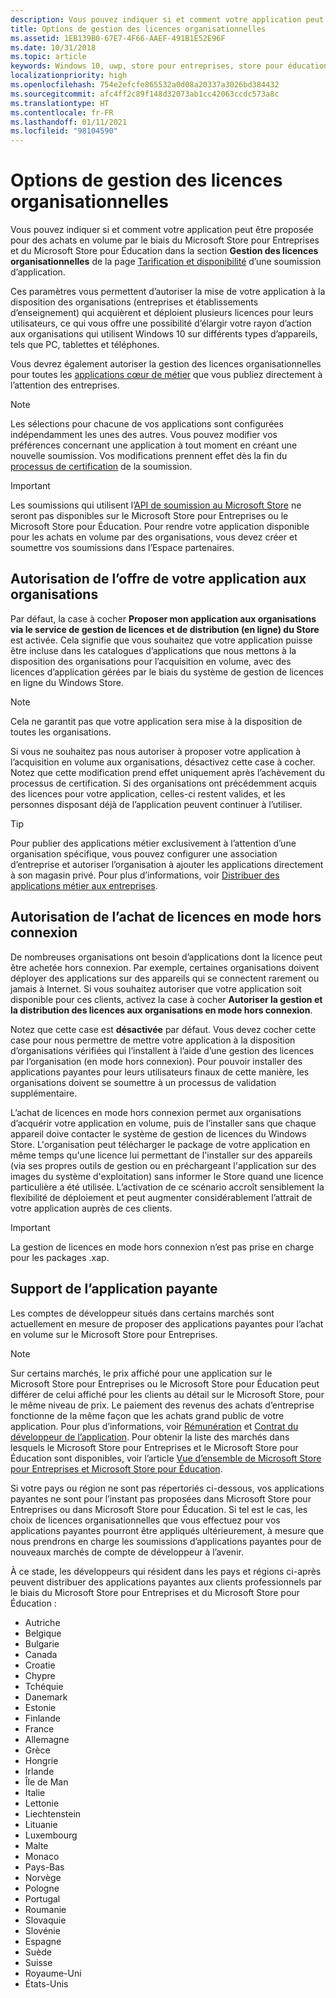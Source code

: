 ```yaml
---
description: Vous pouvez indiquer si et comment votre application peut être proposée pour des achats en volume par le biais du Microsoft Store pour Entreprises et du Microsoft Store pour Éducation dans la section Gestion des licences organisationnelles d’une soumission d’application.
title: Options de gestion des licences organisationnelles
ms.assetid: 1EB139B0-67E7-4F66-AAEF-491B1E52E96F
ms.date: 10/31/2018
ms.topic: article
keywords: Windows 10, uwp, store pour entreprises, store pour éducation, organisation, licence en volume, entreprise, store éducation, store entreprises, achat en volume, en gros
localizationpriority: high
ms.openlocfilehash: 754e2efcfe865532a0d08a20337a3026bd384432
ms.sourcegitcommit: afc4ff2c89f148d32073ab1cc42063ccdc573a8c
ms.translationtype: HT
ms.contentlocale: fr-FR
ms.lasthandoff: 01/11/2021
ms.locfileid: "98104590"
---
```

# <a name="organizational-licensing-options"></a>Options de gestion des licences organisationnelles


Vous pouvez indiquer si et comment votre application peut être proposée pour des achats en volume par le biais du Microsoft Store pour Entreprises et du Microsoft Store pour Éducation dans la section **Gestion des licences organisationnelles** de la page [Tarification et disponibilité](set-app-pricing-and-availability.md#organizational-licensing) d’une soumission d’application.

Ces paramètres vous permettent d’autoriser la mise de votre application à la disposition des organisations (entreprises et établissements d’enseignement) qui acquièrent et déploient plusieurs licences pour leurs utilisateurs, ce qui vous offre une possibilité d’élargir votre rayon d’action aux organisations qui utilisent Windows 10 sur différents types d’appareils, tels que PC, tablettes et téléphones.

Vous devrez également autoriser la gestion des licences organisationnelles pour toutes les [applications cœur de métier](distribute-lob-apps-to-enterprises.md) que vous publiez directement à l’attention des entreprises.

> [!NOTE]
> Les sélections pour chacune de vos applications sont configurées indépendamment les unes des autres. Vous pouvez modifier vos préférences concernant une application à tout moment en créant une nouvelle soumission. Vos modifications prennent effet dès la fin du [processus de certification](the-app-certification-process.md) de la soumission.

> [!IMPORTANT]
> Les soumissions qui utilisent l’[API de soumission au Microsoft Store](../monetize/create-and-manage-submissions-using-windows-store-services.md) ne seront pas disponibles sur le Microsoft Store pour Entreprises ou le Microsoft Store pour Éducation. Pour rendre votre application disponible pour les achats en volume par des organisations, vous devez créer et soumettre vos soumissions dans l’Espace partenaires.


## <a name="allowing-your-app-to-be-offered-to-organizations"></a>Autorisation de l’offre de votre application aux organisations

Par défaut, la case à cocher **Proposer mon application aux organisations via le service de gestion de licences et de distribution (en ligne) du Store** est activée. Cela signifie que vous souhaitez que votre application puisse être incluse dans les catalogues d’applications que nous mettons à la disposition des organisations pour l’acquisition en volume, avec des licences d’application gérées par le biais du système de gestion de licences en ligne du Windows Store.

> [!NOTE]
> Cela ne garantit pas que votre application sera mise à la disposition de toutes les organisations.

Si vous ne souhaitez pas nous autoriser à proposer votre application à l’acquisition en volume aux organisations, désactivez cette case à cocher. Notez que cette modification prend effet uniquement après l’achèvement du processus de certification. Si des organisations ont précédemment acquis des licences pour votre application, celles-ci restent valides, et les personnes disposant déjà de l’application peuvent continuer à l’utiliser.

> [!TIP]
> Pour publier des applications métier exclusivement à l’attention d’une organisation spécifique, vous pouvez configurer une association d’entreprise et autoriser l’organisation à ajouter les applications directement à son magasin privé. Pour plus d’informations, voir [Distribuer des applications métier aux entreprises](distribute-lob-apps-to-enterprises.md).


## <a name="allowing-disconnected-offline-licensing"></a>Autorisation de l’achat de licences en mode hors connexion

De nombreuses organisations ont besoin d’applications dont la licence peut être achetée hors connexion. Par exemple, certaines organisations doivent déployer des applications sur des appareils qui se connectent rarement ou jamais à Internet. Si vous souhaitez autoriser que votre application soit disponible pour ces clients, activez la case à cocher **Autoriser la gestion et la distribution des licences aux organisations en mode hors connexion**.

Notez que cette case est **désactivée** par défaut. Vous devez cocher cette case pour nous permettre de mettre votre application à la disposition d’organisations vérifiées qui l’installent à l’aide d’une gestion des licences par l’organisation (en mode hors connexion). Pour pouvoir installer des applications payantes pour leurs utilisateurs finaux de cette manière, les organisations doivent se soumettre à un processus de validation supplémentaire.

L’achat de licences en mode hors connexion permet aux organisations d’acquérir votre application en volume, puis de l’installer sans que chaque appareil doive contacter le système de gestion de licences du Windows Store. L'organisation peut télécharger le package de votre application en même temps qu'une licence lui permettant de l'installer sur des appareils (via ses propres outils de gestion ou en préchargeant l'application sur des images du système d'exploitation) sans informer le Store quand une licence particulière a été utilisée. L’activation de ce scénario accroît sensiblement la flexibilité de déploiement et peut augmenter considérablement l’attrait de votre application auprès de ces clients.

> [!IMPORTANT]
> La gestion de licences en mode hors connexion n’est pas prise en charge pour les packages .xap.

 
## <a name="paid-app-support"></a>Support de l’application payante

Les comptes de développeur situés dans certains marchés sont actuellement en mesure de proposer des applications payantes pour l’achat en volume sur le Microsoft Store pour Entreprises. 

> [!NOTE]
> Sur certains marchés, le prix affiché pour une application sur le Microsoft Store pour Entreprises ou le Microsoft Store pour Éducation peut différer de celui affiché pour les clients au détail sur le Microsoft Store, pour le même niveau de prix. Le paiement des revenus des achats d’entreprise fonctionne de la même façon que les achats grand public de votre application. Pour plus d’informations, voir [Rémunération](/partner-center/marketplace-get-paid) et [Contrat du développeur de l’application](/legal/windows/agreements/app-developer-agreement). Pour obtenir la liste des marchés dans lesquels le Microsoft Store pour Entreprises et le Microsoft Store pour Éducation sont disponibles, voir l’article [Vue d’ensemble de Microsoft Store pour Entreprises et Microsoft Store pour Éducation](/windows/manage/windows-store-for-business-overview#supported-markets).

Si votre pays ou région ne sont pas répertoriés ci-dessous, vos applications payantes ne sont pour l’instant pas proposées dans Microsoft Store pour Entreprises ou dans Microsoft Store pour Éducation. Si tel est le cas, les choix de licences organisationnelles que vous effectuez pour vos applications payantes pourront être appliqués ultérieurement, à mesure que nous prendrons en charge les soumissions d’applications payantes pour de nouveaux marchés de compte de développeur à l’avenir.

À ce stade, les développeurs qui résident dans les pays et régions ci-après peuvent distribuer des applications payantes aux clients professionnels par le biais du Microsoft Store pour Entreprises et du Microsoft Store pour Éducation :

- Autriche
- Belgique
- Bulgarie
- Canada
- Croatie
- Chypre
- Tchéquie
- Danemark
- Estonie
- Finlande
- France
- Allemagne
- Grèce
- Hongrie
- Irlande
- Île de Man
- Italie
- Lettonie
- Liechtenstein
- Lituanie
- Luxembourg
- Malte
- Monaco
- Pays-Bas
- Norvège
- Pologne
- Portugal
- Roumanie
- Slovaquie
- Slovénie
- Espagne
- Suède
- Suisse
- Royaume-Uni
- États-Unis
